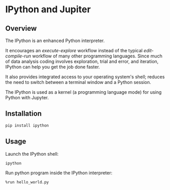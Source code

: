 # IPython and Jupiter

## Overview

The IPython is an enhanced Python interpreter.

It encourages an *execute-explore* workflow instead of the typical *edit-compile-run* workflow of many other programming languages. Since much of data analysis coding involves exploration, trial and error, and iteration, IPython can help you get the job done faster.

It also provides integrated access to your operating system's shell; reduces the need to switch between a terminal window and a Python session.

The IPython is used as a kernel (a programming language mode) for using Python with Jupyter.


## Installation

```sh
pip install ipython
```


## Usage

Launch the IPython shell:
```sh
ipython
```

Run python program inside the IPython interpreter:
```sh
%run hello_world.py
```
